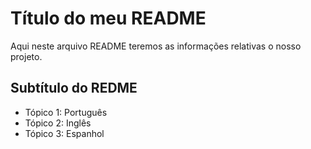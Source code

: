 # Título do meu README

Aqui neste arquivo README teremos as informações relativas o nosso projeto.

## Subtítulo do REDME

- Tópico 1: Português
- Tópico 2: Inglês
- Tópico 3: Espanhol

